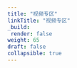 ```yaml
---
title: "视频专区"
linkTitle: "视频专区"
_build:
 render: false 
weight: 65
draft: false
collapsible: true
---
```


